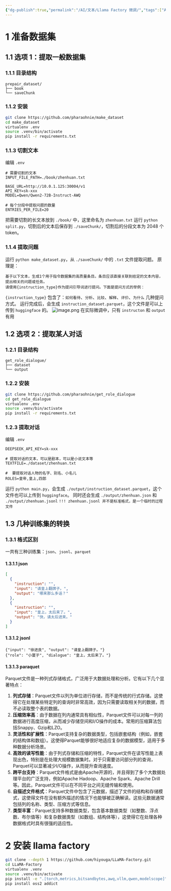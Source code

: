 ```yaml
---
{"dg-publish":true,"permalink":"/AI/文本/Llama Factory 微调/","tags":["AI","微调","llama_factory"]}
---
```


# 1 准备数据集

## 1.1 选项 1：提取一般数据集

### 1.1.1 目录结构
``` text
prepair_dataset/
├── book
└── saveChunk
```

### 1.1.2 安装
``` bash
git clone https://github.com/pharaohnie/make_dataset
cd make_dataset
virtualenv .env
source .venv/bin/activate
pip install -r requirements.txt
```

### 1.1.3 切割文本
编辑 `.env`

``` text
# 需要切割的文本
INPUT_FILE_PATH=./book/zhenhuan.txt

BASE_URL=http://10.0.1.125:30004/v1
API_KEY=sk-xxx
MODEL=Qwen/Qwen2-72B-Instruct-AWQ

# 每个分段中提取问题的数量
ENTRIES_PER_FILE=20
```

把需要切割的长文本放到 `./book/` 中，这里命名为 `zhenhuan.txt`
运行 `python split.py`，切割后的文本后保存到 `./saveChunk/`，切割后的分段文本为 2048 个 token。

### 1.1.4 提取问题
运行 `python make_dataset.py`，从 `./saveChunk/` 中的 `.txt` 文件提取问题。
原理是：
``` text
基于以下文本，生成1个用于指令数据集的高质量条目。条目应该直接关联到给定的文本内容，提出相关的问题或任务。
请使用{instruction_type}作为提问引导词进行提问。下面是提问方式的举例：
```
 `{instruction_type}` 包含了：`如何看待`、`分析`、`比较`、`解释`、`评价`、`为什么` 几种提问方式。
运行完成后，会生成 `instruction_dataset.parquet`，这个文件是可以上传到 `huggingface` 的。
![image.png](https://nxl-tuchuang.oss-cn-beijing.aliyuncs.com/202408111625164.png)
在实际微调中，只有 `instructon` 和 `output` 有用




## 1.2 选项 2：提取某人对话

### 1.2.1 目录结构
``` text
get_role_dialogue/
├── dataset
└── output
```

### 1.2.2 安装
``` bash
git clone https://github.com/pharaohnie/get_role_dialogue
cd get_role_dialogue
virtualenv .env
source .venv/bin/activate
pip install -r requirements.txt
```

### 1.2.3 提取对话
编辑 `.env`
``` text
DEEPSEEK_API_KEY=sk-xxx

# 提取对话的文本，可以是剧本，可以是小说文本等
TEXTFILE=./dataset/zhenhuan.txt

#  要提取对话人物的名字、别名、小名儿
ROLES=皇帝,皇上,四郎
```

运行 `python main.py`，会生成 `./output/instruction_dataset.parquet`，这个文件也可以上传到 `huggingface`。
同时还会生成 `./output/zhenhuan.json` 和 `./output/zhenhuan.jsonl`
`!!! zhenhuan.jsonl 并不是标准格式，是一个临时的过程文件`



## 1.3 几种训练集的转换

### 1.3.1 格式区别

一共有三种训练集：`json`、`jsonl`、`parquet`
#### 1.3.1.1 json
``` json
[
  {
    "instruction": "",
    "input": "请皇上翻牌子。",
    "output": "哪来那么多话？"
  },
  {
    "instruction": "",
    "input": "皇上，太后来了。",
    "output": "快，请太后进来。"
  }
]
```

#### 1.3.1.2 jsonl
```
{"input": "徐进良", "output": "请皇上翻牌子。"}
{"role": "小厦子", "dialogue": "皇上，太后来了。"}
```

#### 1.3.1.3 paraquet

Parquet文件是一种列式存储格式，广泛用于大数据处理和分析。它有以下几个显著特点：

1. **列式存储**：Parquet文件以列为单位进行存储，而不是传统的行式存储。这使得它在处理某些特定列的查询时非常高效，因为只需要读取相关列的数据，而不必读取整个表的数据。
2. **压缩效率高**：由于数据在列内通常具有相似性，Parquet文件可以对每一列的数据进行高度压缩，从而减少存储空间和I/O操作的成本。常用的压缩算法包括Snappy、Gzip和LZO。
3. **灵活性和扩展性**：Parquet支持复杂的数据类型，包括嵌套结构（例如，嵌套的结构体和数组）。这使得Parquet能够很好地适应复杂的数据模型，适用于多种数据分析场景。
4. **高效的读写性能**：由于列式存储和压缩的特性，Parquet文件在读写性能上表现出色，特别是在处理大规模数据集时。对于只需要访问部分列的查询，Parquet可以显著减少I/O操作，从而提升查询速度。
5. **跨平台支持**：Parquet文件格式是由Apache开源的，并且得到了多个大数据处理平台的广泛支持，例如Apache Hadoop、Apache Spark、Apache Drill等。因此，Parquet文件可以在不同平台之间无缝传输和使用。
6. **自描述文件格式**：Parquet文件中包含了元数据，描述了文件的结构和存储模式，这使得文件在没有额外描述的情况下也能够被正确解读。这些元数据通常包括列的名称、类型、压缩方式等信息。
7. **类型丰富**：Parquet支持多种数据类型，包含基本数据类型（如整数、浮点数、布尔值等）和复杂数据类型（如数组、结构体等），这使得它在处理各种数据格式时具有很强的适应性。




# 2 安装 llama factory

``` bash
git clone --depth 1 https://github.com/hiyouga/LLaMA-Factory.git
cd LLaMA-Factory
virtualenv .venv
source .venv/bin/activate
pip install -e ".[torch,metrics,bitsandbytes,awq,vllm,qwen,modelscope]"
pip install oss2 addict
```


